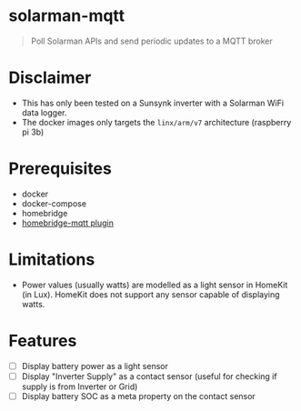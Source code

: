 # solarman-mqtt
> Poll Solarman APIs and send periodic updates to a MQTT broker

# Disclaimer
- This has only been tested on a Sunsynk inverter with a Solarman WiFi data logger. 
- The docker images only targets the `linx/arm/v7` architecture (raspberry pi 3b)

# Prerequisites
- docker
- docker-compose
- homebridge
- [homebridge-mqtt plugin](https://github.com/cflurin/homebridge-mqtt)

# Limitations
- Power values (usually watts) are modelled as a light sensor in HomeKit (in Lux). HomeKit does not support any sensor capable of displaying watts.

# Features
- [ ] Display battery power as a light sensor
- [ ] Display "Inverter Supply" as a contact sensor (useful for checking if supply is from Inverter or Grid)
- [ ] Display battery SOC as a meta property on the contact sensor